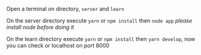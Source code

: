 Open a terminal on directory, `server` and `learn`

On the server directory execute `yarn` or `npm install` then `node app`
_please install node before doing it_

On the learn directory execute `yarn` or `npm install` then `yarn develop`, now you can check or localhost on port 8000
